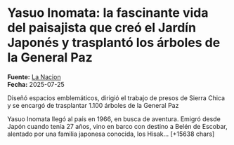 # Yasuo Inomata: la fascinante vida del paisajista que creó el Jardín Japonés y trasplantó los árboles de la General Paz

**Fuente:** [La Nacion](https://www.lanacion.com.ar/lifestyle/yasuo-inomata-la-fascinante-vida-del-paisajista-que-creo-el-jardin-japones-y-trasplanto-los-arboles-nid25072025/)  
**Fecha:** 2025-07-25

Diseñó espacios emblemáticos, dirigió el trabajo de presos de Sierra Chica y se encargó de trasplantar 1.100 árboles de la General Paz

Yasuo Inomata llegó al país en 1966, en busca de aventura. Emigró desde Japón cuando tenía 27 años, vino en barco con destino a Belén de Escobar, alentado por una familia japonesa conocida, los Hisak… [+15638 chars]
